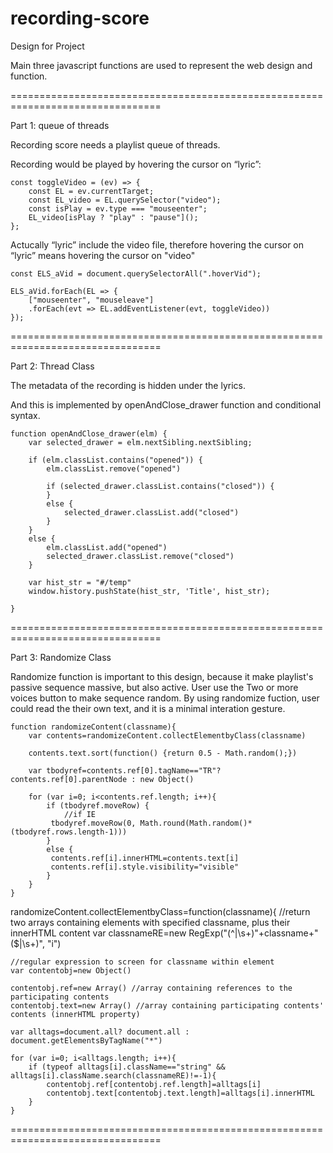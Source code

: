# recording-score

Design for Project

Main three javascript functions are used to represent the web design and function.

================================================================================

Part 1: queue of threads

Recording score needs a playlist queue of threads.

Recording would be played by hovering the cursor on “lyric”:

    const toggleVideo = (ev) => {
        const EL = ev.currentTarget;
        const EL_video = EL.querySelector("video");
        const isPlay = ev.type === "mouseenter";
        EL_video[isPlay ? "play" : "pause"]();
    };

Actucally “lyric” include the video file, therefore hovering the cursor on “lyric” means hovering the cursor on "video"

    const ELS_aVid = document.querySelectorAll(".hoverVid");

    ELS_aVid.forEach(EL => {
        ["mouseenter", "mouseleave"]
        .forEach(evt => EL.addEventListener(evt, toggleVideo))
    });

================================================================================

Part 2: Thread Class

The metadata of the recording is hidden under the lyrics.

And this is implemented by openAndClose_drawer function and conditional syntax.

    function openAndClose_drawer(elm) {
        var selected_drawer = elm.nextSibling.nextSibling;

        if (elm.classList.contains("opened")) {
            elm.classList.remove("opened")

            if (selected_drawer.classList.contains("closed")) {
            }
            else {
                selected_drawer.classList.add("closed")
            }
        }
        else {
            elm.classList.add("opened")
            selected_drawer.classList.remove("closed")
        }

        var hist_str = "#/temp"
        window.history.pushState(hist_str, 'Title', hist_str);

    }

================================================================================

Part 3: Randomize Class

Randomize function is important to this design, because it make playlist's passive sequence massive, but also active.
User use the Two or more voices button to make sequence random.
By using randomize fuction, user could read the their own text, and it is a minimal interation gesture.

    function randomizeContent(classname){
        var contents=randomizeContent.collectElementbyClass(classname)

        contents.text.sort(function() {return 0.5 - Math.random();})
    
        var tbodyref=contents.ref[0].tagName=="TR"? contents.ref[0].parentNode : new Object()

        for (var i=0; i<contents.ref.length; i++){
            if (tbodyref.moveRow) {
                //if IE
             tbodyref.moveRow(0, Math.round(Math.random()*(tbodyref.rows.length-1)))
            }
            else {
             contents.ref[i].innerHTML=contents.text[i]
             contents.ref[i].style.visibility="visible"
            }
        }
    }

randomizeContent.collectElementbyClass=function(classname){
    //return two arrays containing elements with specified classname, plus their innerHTML content
    var classnameRE=new RegExp("(^|\\s+)"+classname+"($|\\s+)", "i")

    //regular expression to screen for classname within element
    var contentobj=new Object()
    
    contentobj.ref=new Array() //array containing references to the participating contents
    contentobj.text=new Array() //array containing participating contents' contents (innerHTML property)
    
    var alltags=document.all? document.all : document.getElementsByTagName("*")

    for (var i=0; i<alltags.length; i++){
        if (typeof alltags[i].className=="string" && alltags[i].className.search(classnameRE)!=-1){
            contentobj.ref[contentobj.ref.length]=alltags[i]
            contentobj.text[contentobj.text.length]=alltags[i].innerHTML
        }
    }

================================================================================